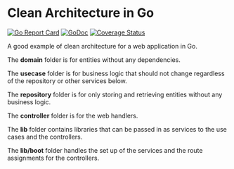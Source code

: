 # Clean Architecture in Go

[![Go Report Card](https://goreportcard.com/badge/github.com/josephspurrier/gocleanarchitecture)](https://goreportcard.com/report/github.com/josephspurrier/gocleanarchitecture)
[![GoDoc](https://godoc.org/github.com/josephspurrier/gocleanarchitecture?status.svg)](https://godoc.org/github.com/josephspurrier/gocleanarchitecture)
[![Coverage Status](https://coveralls.io/repos/github/josephspurrier/gocleanarchitecture/badge.svg?branch=master&randid=1)](https://coveralls.io/github/josephspurrier/gocleanarchitecture?branch=master)

A good example of clean architecture for a web application in Go.

The **domain** folder is for entities without any dependencies.

The **usecase** folder is for business logic that should not change regardless
of the repository or other services below.

The **repository** folder is for only storing and retrieving entities without
any business logic.

The **controller** folder is for the web handlers.

The **lib** folder contains libraries that can be passed in as services to the
use cases and the controllers.

The **lib/boot** folder handles the set up of the services and the route
assignments for the controllers.